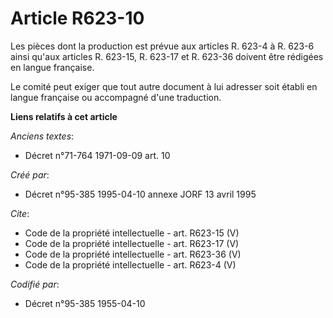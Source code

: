 # Article R623-10

Les pièces dont la production est prévue aux articles R. 623-4 à R. 623-6 ainsi qu'aux articles R. 623-15, R. 623-17 et R.
623-36 doivent être rédigées en langue française. 

Le comité peut exiger que tout autre document à lui adresser soit établi en langue française ou accompagné d'une traduction.

**Liens relatifs à cet article**

_Anciens textes_:

  - Décret n°71-764 1971-09-09 art. 10

_Créé par_:

  - Décret n°95-385 1995-04-10 annexe JORF 13 avril 1995

_Cite_:

  - Code de la propriété intellectuelle - art. R623-15 (V)
  - Code de la propriété intellectuelle - art. R623-17 (V)
  - Code de la propriété intellectuelle - art. R623-36 (V)
  - Code de la propriété intellectuelle - art. R623-4 (V)

_Codifié par_:

  - Décret n°95-385 1955-04-10
